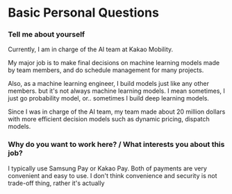 # Basic Personal Questions

### Tell me about yourself

Currently, I am in charge of the AI team at Kakao Mobility. 

My major job is to make final decisions on machine learning models made by team members, 
and do schedule management for many projects. 

Also, as a machine learning engineer, I build models just like any other members. but it's not always machine learning models. I mean sometimes, I just go probability model, or.. sometimes I build deep learning models. 

Since I was in charge of the AI team, my team made about 20 million dollars with more efficient decision models such as dynamic pricing, dispatch models. 

### Why do you want to work here? / What interests you about this job?

I typically use Samsung Pay or Kakao Pay. Both of payments are very convenient and easy to use. 
I don't think convenience and security is not trade-off thing, rather it's actually 

